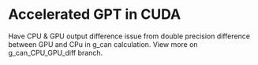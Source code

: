 # Accelerated GPT in CUDA

Have CPU & GPU output difference issue from double precision difference between GPU and CPu in g_can calculation.
View more on g_can_CPU_GPU_diff branch.